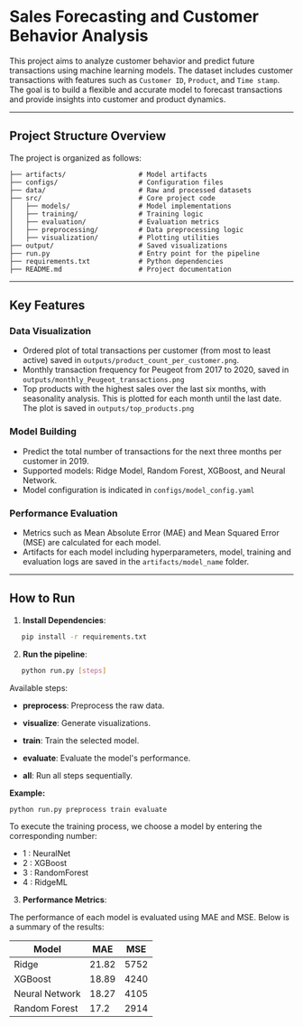 # Sales Forecasting and Customer Behavior Analysis

This project aims to analyze customer behavior and predict future transactions using machine learning models. The dataset includes customer transactions with features such as `Customer ID`, `Product`, and `Time stamp`. The goal is to build a flexible and accurate model to forecast transactions and provide insights into customer and product dynamics.

---

## **Project Structure Overview**

The project is organized as follows:

```plaintext
├── artifacts/                  # Model artifacts
├── configs/                    # Configuration files
├── data/                       # Raw and processed datasets
├── src/                        # Core project code
│   ├── models/                 # Model implementations
│   ├── training/               # Training logic
│   ├── evaluation/             # Evaluation metrics
│   ├── preprocessing/          # Data preprocessing logic
│   ├── visualization/          # Plotting utilities
├── output/                     # Saved visualizations
├── run.py                      # Entry point for the pipeline
├── requirements.txt            # Python dependencies
├── README.md                   # Project documentation
```

---

## **Key Features**

### **Data Visualization**

- Ordered plot of total transactions per customer (from most to least active) saved in `outputs/product_count_per_customer.png`.
- Monthly transaction frequency for Peugeot from 2017 to 2020, saved in  `outputs/monthly_Peugeot_transactions.png`
- Top products with the highest sales over the last six months, with seasonality analysis. This is plotted for each month until the last date. The plot is saved in  `outputs/top_products.png`

### **Model Building**

- Predict the total number of transactions for the next three months per customer in 2019.
- Supported models: Ridge Model, Random Forest, XGBoost, and Neural Network.
- Model configuration is indicated in  `configs/model_config.yaml`

### **Performance Evaluation**

- Metrics such as Mean Absolute Error (MAE) and Mean Squared Error (MSE) are calculated for each model.
- Artifacts for each model including hyperparameters, model, training and evaluation logs are saved in the `artifacts/model_name` folder.

---

## **How to Run**

1. **Install Dependencies**:

```bash
   pip install -r requirements.txt
 ```

2. **Run the pipeline**:

```bash
   python run.py [steps]
 ```

Available steps:

- **preprocess**: Preprocess the raw data.

- **visualize**: Generate visualizations.

- **train**: Train the selected model.

- **evaluate**: Evaluate the model's performance.

- **all**: Run all steps sequentially.


**Example:**

```bash
python run.py preprocess train evaluate
```

To execute the training process, we choose a model by entering the corresponding number:

- 1 : NeuralNet
- 2 : XGBoost
- 3 : RandomForest
- 4 : RidgeML



3. **Performance Metrics**:

The performance of each model is evaluated using MAE and MSE. Below is a summary of the results:

| Model          | MAE   | MSE   |
|----------------|-------|-------|
| Ridge          | 21.82 | 5752  |
| XGBoost        | 18.89 | 4240  |
| Neural Network | 18.27 | 4105  |
| Random Forest  | 17.2  | 2914  |
